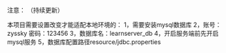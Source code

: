 注意：
（持续更新）

本项目需要设置改变才能适配本地环境的：
1，需要安装mysql数据库
2，账号：zyssky 密码：123456
3，数据库名：learnserver_db
4，开启服务端前先开启mysql服务
5，数据库配置路径resource/jdbc.properties
